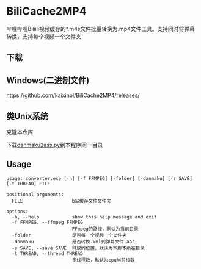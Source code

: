 # BiliCache2MP4
哔哩哔哩Biliili视频缓存的*.m4s文件批量转换为.mp4文件工具。支持同时将弹幕转换，支持每个视频一个文件夹
## 下载
## Windows(二进制文件)
https://github.com/kaixinol/BiliCache2MP4/releases/
## 类Unix系统
克隆本仓库

下载[danmaku2ass.py](https://github.com/m13253/danmaku2ass/raw/master/danmaku2ass.py)到本程序同一目录
## Usage
```
usage: converter.exe [-h] [-f FFMPEG] [-folder] [-danmaku] [-s SAVE] [-t THREAD] FILE

positional arguments:
  FILE                  b站缓存文件文件夹

options:
  -h, --help            show this help message and exit
  -f FFMPEG, --ffmpeg FFMPEG
                        FFmpeg的路径，默认为当前目录
  -folder               是否每一个视频一个文件夹
  -danmaku              是否转换.xml到弹幕文件.aas
  -s SAVE, --save SAVE  释放的位置，默认为本脚本所在目录
  -t THREAD, --thread THREAD
                        多线程数，默认为cpu当前核数
```
